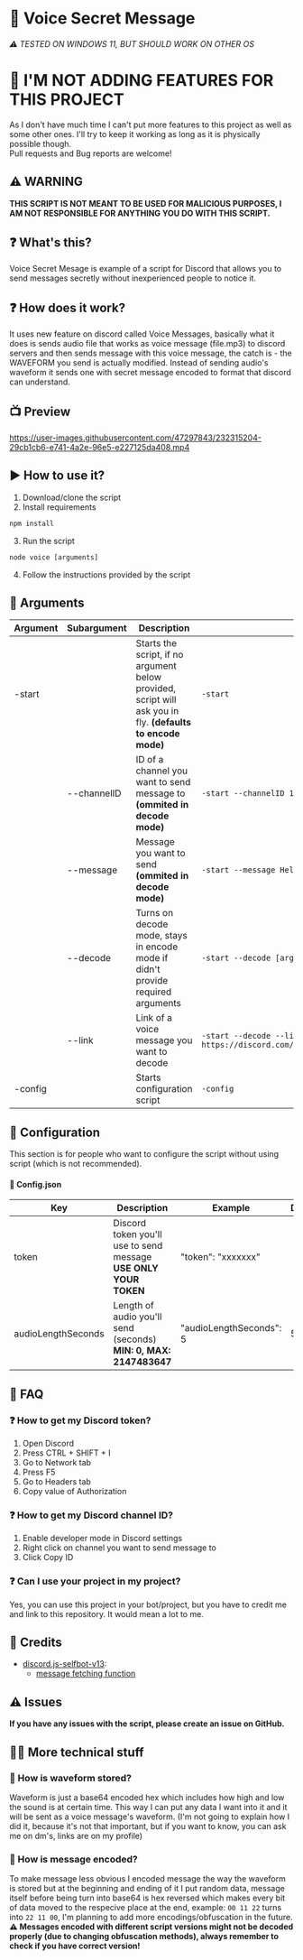 # 🌊 Voice Secret Message
###### ⚠️ TESTED ON WINDOWS 11, BUT SHOULD WORK ON OTHER OS
# 🛑 I'M NOT ADDING FEATURES FOR THIS PROJECT
As I don't have much time I can't put more features to this project as well as some other ones. I'll try to keep it working as long as it is physically possible though.  
Pull requests and Bug reports are welcome!
## ⚠️ WARNING
<b>THIS SCRIPT IS NOT MEANT TO BE USED FOR MALICIOUS PURPOSES, I AM NOT RESPONSIBLE FOR ANYTHING YOU DO WITH THIS SCRIPT.</b>
## ❓ What's this?
Voice Secret Mesage is example of a script for Discord that allows you to send messages secretly without inexperienced people to notice it.  
## ❓ How does it work?
It uses new feature on discord called Voice Messages, basically what it does is sends audio file that works as voice message (file.mp3) to discord servers and then sends message with this voice message, the catch is - the WAVEFORM you send is actually modified. Instead of sending audio's waveform it sends one with secret message encoded to format that discord can understand.  
## 📺 Preview

https://user-images.githubusercontent.com/47297843/232315204-29cb1cb6-e741-4a2e-96e5-e227125da408.mp4

## ▶️ How to use it?
1. Download/clone the script
2. Install requirements
```cmd
npm install
```
3. Run the script
```cmd
node voice [arguments]
```
4. Follow the instructions provided by the script
## 📝 Arguments
| Argument | Subargument | Description | Example | Required |
| -------- | ----------- | ----------- | ------- | -------- |
| -start |  | Starts the script, if no argument below provided, script will ask you in fly. <b>(defaults to encode mode)</b> | `-start` |  |
|  | --channelID | ID of a channel you want to send message to <b>(ommited in decode mode)</b> | `-start --channelID 123456789` | ❌ |
|  | --message | Message you want to send <b>(ommited in decode mode)</b> | `-start --message Hello World` | ❌ |
| | --decode | Turns on decode mode, stays in encode mode if didn't provide required arguments | `-start --decode [args]` | ❌ |
| | --link | Link of a voice message you want to decode | `-start --decode --link https://discord.com/channels/123456789/123456789/123456789` | <b>(only in decode mode)</b> |
| -config |  | Starts configuration script | `-config` |  |

## 📝 Configuration
This section is for people who want to configure the script without using script (which is not recommended).
#### 📝 Config.json
| Key | Description | Example | Default |
| --- | ----------- | ------- | ------- |
| token | Discord token you'll use to send message <b>USE ONLY YOUR TOKEN</b> | "token": "xxxxxxx" | |
| audioLengthSeconds | Length of audio you'll send (seconds) <b>MIN: 0, MAX: 2147483647</b> | "audioLengthSeconds": 5 | 5 |

## 📝 FAQ
### ❓ How to get my Discord token?
1. Open Discord
2. Press CTRL + SHIFT + I
3. Go to Network tab
4. Press F5
5. Go to Headers tab
6. Copy value of Authorization
### ❓ How to get my Discord channel ID?
1. Enable developer mode in Discord settings
2. Right click on channel you want to send message to
3. Click Copy ID
### ❓ Can I use your project in my project?
Yes, you can use this project in your bot/project, but you have to credit me and link to this repository. It would mean a lot to me.

## 📰 Credits
- [discord.js-selfbot-v13](https://github.com/aiko-chan-ai/discord.js-selfbot-v13/):
    - [message fetching function](https://github.com/aiko-chan-ai/discord.js-selfbot-v13/blob/9c9f573dc102db3c0a4adbc2e5f678b0c2bab36d/src/managers/MessageManager.js#L273)

## ⚠️ Issues
<b>If you have any issues with the script, please create an issue on GitHub.</b>

## 🧑‍💻 More technical stuff
### 📝 How is waveform stored?
Waveform is just a base64 encoded hex which includes how high and low the sound is at certain time. This way I can put any data I want into it and it will be sent as a voice message's waveform. (I'm not going to explain how I did it, because it's not that important, but if you want to know, you can ask me on dm's, links are on my profile)
### 📝 How is message encoded?
To make message less obvious I encoded message the way the waveform is stored but at the beginning and ending of it I put random data, message itself before being turn into base64 is hex reversed which makes every bit of data moved to the respecive place at the end, example: `00 11 22` turns into `22 11 00`, I'm planning to add more encodings/obfuscation in the future.
<b>⚠️ Messages encoded with different script versions might not be decoded properly (due to changing obfuscation methods), always remember to check if you have correct version!</b>
